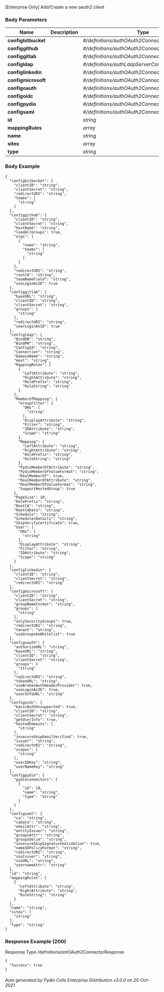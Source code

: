 






 
[Enterprise Only] Add/Create a new oauth2 client  


### Body Parameters

Name | Description | Type | Required
---|---|---|---
**configbitbucket** |  | _#/definitions/authOAuth2ConnectorBitbucketConfig_ |   
**configgithub** |  | _#/definitions/authOAuth2ConnectorGithubConfig_ |   
**configgitlab** |  | _#/definitions/authOAuth2ConnectorGitlabConfig_ |   
**configldap** |  | _#/definitions/authLdapServerConfig_ |   
**configlinkedin** |  | _#/definitions/authOAuth2ConnectorLinkedinConfig_ |   
**configmicrosoft** |  | _#/definitions/authOAuth2ConnectorMicrosoftConfig_ |   
**configoauth** |  | _#/definitions/authOAuth2ConnectorOAuthConfig_ |   
**configoidc** |  | _#/definitions/authOAuth2ConnectorOIDCConfig_ |   
**configpydio** |  | _#/definitions/authOAuth2ConnectorPydioConfig_ |   
**configsaml** |  | _#/definitions/authOAuth2ConnectorSAMLConfig_ |   
**id** |  | _string_ |   
**mappingRules** |  | _array_ |   
**name** |  | _string_ |   
**sites** |  | _array_ |   
**type** |  | _string_ |   


### Body Example
```
{
  "configbitbucket": {
    "clientID": "string",
    "clientSecret": "string",
    "redirectURI": "string",
    "teams": [
      "string"
    ]
  },
  "configgithub": {
    "clientID": "string",
    "clientSecret": "string",
    "hostName": "string",
    "loadAllGroups": true,
    "orgs": [
      {
        "name": "string",
        "teams": [
          "string"
        ]
      }
    ],
    "redirectURI": "string",
    "rootCA": "string",
    "teamNameField": "string",
    "useLoginAsID": true
  },
  "configgitlab": {
    "baseURL": "string",
    "clientID": "string",
    "clientSecret": "string",
    "groups": [
      "string"
    ],
    "redirectURI": "string",
    "userLoginAsID": true
  },
  "configldap": {
    "BindDN": "string",
    "BindPW": "string",
    "ConfigId": "string",
    "Connection": "string",
    "DomainName": "string",
    "Host": "string",
    "MappingRules": [
      {
        "LeftAttribute": "string",
        "RightAttribute": "string",
        "RolePrefix": "string",
        "RuleString": "string"
      }
    ],
    "MemberOfMapping": {
      "GroupFilter": {
        "DNs": [
          "string"
        ],
        "DisplayAttribute": "string",
        "Filter": "string",
        "IDAttribute": "string",
        "Scope": "string"
      },
      "Mapping": {
        "LeftAttribute": "string",
        "RightAttribute": "string",
        "RolePrefix": "string",
        "RuleString": "string"
      },
      "PydioMemberOfAttribute": "string",
      "PydioMemberOfValueFormat": "string",
      "RealMemberOf": true,
      "RealMemberOfAttribute": "string",
      "RealMemberOfValueFormat": "string",
      "SupportNestedGroup": true
    },
    "PageSize": 10,
    "RolePrefix": "string",
    "RootCA": "string",
    "RootCAData": "string",
    "Schedule": "string",
    "SchedulerDetails": "string",
    "SkipVerifyCertificate": true,
    "User": {
      "DNs": [
        "string"
      ],
      "DisplayAttribute": "string",
      "Filter": "string",
      "IDAttribute": "string",
      "Scope": "string"
    }
  },
  "configlinkedin": {
    "clientID": "string",
    "clientSecret": "string",
    "redirectURI": "string"
  },
  "configmicrosoft": {
    "clientID": "string",
    "clientSecret": "string",
    "groupNameFormat": "string",
    "groups": [
      "string"
    ],
    "onlySecurityGroups": true,
    "redirectURI": "string",
    "tenant": "string",
    "useGroupsAsWhitelist": true
  },
  "configoauth": {
    "authorizeURL": "string",
    "baseURL": "string",
    "clientID": "string",
    "clientSecret": "string",
    "groups": [
      "string"
    ],
    "redirectURI": "string",
    "tokenURL": "string",
    "useBrokenAuthHeaderProvider": true,
    "useLoginAsID": true,
    "userInfoURL": "string"
  },
  "configoidc": {
    "basicAuthUnsupported": true,
    "clientID": "string",
    "clientSecret": "string",
    "getUserInfo": true,
    "hostedDomains": [
      "string"
    ],
    "insecureSkipEmailVerified": true,
    "issuer": "string",
    "redirectURI": "string",
    "scopes": [
      "string"
    ],
    "userIDKey": "string",
    "userNameKey": "string"
  },
  "configpydio": {
    "pydioconnectors": [
      {
        "id": 10,
        "name": "string",
        "type": "string"
      }
    ]
  },
  "configsaml": {
    "ca": "string",
    "caData": "string",
    "emailAttr": "string",
    "entityIssuer": "string",
    "groupsAttr": "string",
    "groupsDelim": "string",
    "insecureSkipSignatureValidation": true,
    "nameIDPolicyFormat": "string",
    "redirectURI": "string",
    "ssoIssuer": "string",
    "ssoURL": "string",
    "usernameAttr": "string"
  },
  "id": "string",
  "mappingRules": [
    {
      "LeftAttribute": "string",
      "RightAttribute": "string",
      "RuleString": "string"
    }
  ],
  "name": "string",
  "sites": [
    "string"
  ],
  "type": "string"
}
```






### Response Example (200)
Response Type /definitions/entOAuth2ConnectorResponse

```
{
  "Success": true
}
```




###### Auto generated by Pydio Cells Enterprise Distribution v3.0.0 on 25-Oct-2021
